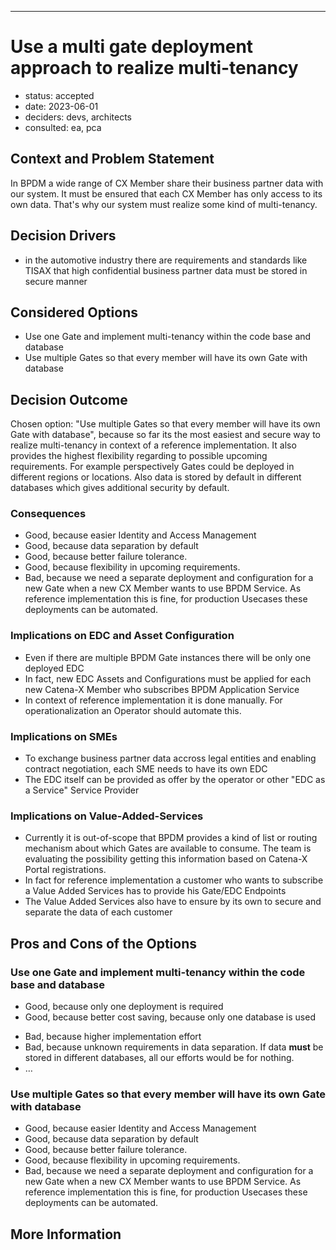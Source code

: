 <!-- Template based on: https://adr.github.io/madr/ -->

<!-- # These are optional elements. Feel free to remove any of them.
# status: {proposed | rejected | accepted | deprecated | … | superseded by [ADR-0005](0005-example.md)}
# date: {YYYY-MM-DD when the decision was last updated}
# deciders: {list everyone involved in the decision}
# consulted: {list everyone whose opinions are sought (typically subject-matter experts); and with whom there is a two-way communication}
# informed: {list everyone who is kept up-to-date on progress; and with whom there is a one-way communication} -->
---
<!-- we need to disable MD025, because we use the different heading "ADR Template" in the homepage (see above) than it is foreseen in the template -->
<!-- markdownlint-disable-next-line MD025 -->
# Use a multi gate deployment approach to realize multi-tenancy

* status: accepted
* date: 2023-06-01
* deciders: devs, architects
* consulted: ea, pca 

## Context and Problem Statement

In BPDM a wide range of CX Member share their business partner data with our system. It must be ensured that each CX Member has only access to its own data. That's why our system must realize some kind of multi-tenancy.

<!-- This is an optional element. Feel free to remove. -->
## Decision Drivers

* in the automotive industry there are requirements and standards like TISAX that high confidential business partner data must be stored in secure manner

## Considered Options

* Use one Gate and implement multi-tenancy within the code base and database
* Use multiple Gates so that every member will have its own Gate with database

## Decision Outcome

Chosen option: "Use multiple Gates so that every member will have its own Gate with database", because so far its the most easiest and secure way to realize multi-tenancy in context of a reference implementation. It also provides the highest flexibility regarding to possible upcoming requirements. For example perspectively Gates could be deployed in different regions or locations. Also data is stored by default in different databases which gives additional security by default.

<!-- This is an optional element. Feel free to remove. -->
### Consequences

* Good, because easier Identity and Access Management
* Good, because data separation by default
* Good, because better failure tolerance.
* Good, because flexibility in upcoming requirements.
* Bad, because we need a separate deployment and configuration for a new Gate when a new CX Member wants to use BPDM Service. As reference implementation this is fine, for production Usecases these deployments can be automated.

### Implications on EDC and Asset Configuration
* Even if there are multiple BPDM Gate instances there will be only one deployed EDC
* In fact, new EDC Assets and Configurations must be applied for each new Catena-X Member who subscribes BPDM Application Service
* In context of reference implementation it is done manually. For operationalization an Operator should automate this.

### Implications on SMEs
* To exchange business partner data accross legal entities and enabling contract negotiation, each SME needs to have its own EDC
* The EDC itself can be provided as offer by the operator or other "EDC as a Service" Service Provider
  
### Implications on Value-Added-Services
* Currently it is out-of-scope that BPDM provides a kind of list or routing mechanism about which Gates are available to consume. The team is evaluating the possibility getting this information based on Catena-X Portal registrations.
* In fact for reference implementation a customer who wants to subscribe a Value Added Services has to provide his Gate/EDC Endpoints
* The Value Added Services also have to ensure by its own to secure and separate the data of each customer 

<!-- This is an optional element. Feel free to remove. -->
## Pros and Cons of the Options

### Use one Gate and implement multi-tenancy within the code base and database

* Good, because only one deployment is required
* Good, because better cost saving, because only one database is used
<!-- use "neutral" if the given argument weights neither for good nor bad -->
* Bad, because higher implementation effort
* Bad, because unknown requirements in data separation. If data **must** be stored in different databases, all our efforts would be for nothing.
* … <!-- numbers of pros and cons can vary -->

### Use multiple Gates so that every member will have its own Gate with database

* Good, because easier Identity and Access Management
* Good, because data separation by default
* Good, because better failure tolerance.
* Good, because flexibility in upcoming requirements.
* Bad, because we need a separate deployment and configuration for a new Gate when a new CX Member wants to use BPDM Service. As reference implementation this is fine, for production Usecases these deployments can be automated.

<!-- This is an optional element. Feel free to remove. -->
## More Information
